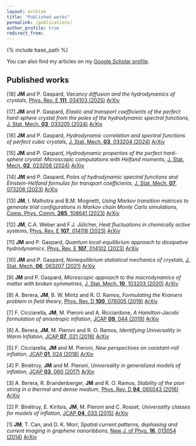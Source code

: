 ```yaml
---
layout: archive
title: "Published works"
permalink: /publications/
author_profile: true
redirect_from:
---
```


{% include base_path %}

You can also find my articles on my [Google Scholar profile](https://scholar.google.com/citations?user=G4jsJB0AAAAJ&hl=fr).


## Published works
[18] **JM** and P. Gaspard, *Vacancy diffusion and the hydrodynamics of crystals*, [Phys. Rev. E **111**, 034103 (2025)](https://doi.org/10.1103/PhysRevE.111.034103) [ArXiv](https://arxiv.org/pdf/2408.07399)

[17] **JM** and P. Gaspard, *Elastic and transport coefficients of the perfect hard-sphere crystal from the poles of the hydrodynamic spectral functions*, [J. Stat. Mech. **03**, 033205 (2024)](https://doi.org/10.1088/1742-5468/ad2b5e) [ArXiv](https://arxiv.org/pdf/2312.11697)

[16] **JM** and P. Gaspard, *Hydrodynamic correlation and spectral functions of perfect cubic crystals*, [J. Stat. Mech. **03**, 033204 (2024)](https://doi.org/10.1088/1742-5468/ad2b5d) [ArXiv](https://arxiv.org/pdf/2312.01867)

[15] **JM** and P. Gaspard, *Hydrodynamic properties of the perfect hard-sphere crystal: Microscopic computations with Helfand moments*, [J. Stat. Mech. **02**, 023208 (2024)](https://doi.org/10.1088/1742-5468/ad1be0) [ArXiv](https://arxiv.org/pdf/2311.00757)

[14] **JM** and P. Gaspard, *Poles of hydrodynamic spectral functions and Einstein-Helfand formulas for transport coefficients*, [J. Stat. Mech. **07**, 073206 (2023)](https://doi.org/10.1088/1742-5468/ace3b6) [ArXiv](https://arxiv.org/pdf/2305.06287)

[13] **JM**, I. Malhotra and B.M. Mognetti, *Using Markov transition matrices to generate trial configurations in Markov chain Monte Carlo simulations*, [Comp. Phys. Comm. **285**, 108641 (2023)](https://doi.org/10.1016/j.cpc.2022.108641) [ArXiv](https://arxiv.org/pdf/2101.12623)

[12] **JM**, C.A. Weber and F.J. Jülicher, *Heat fluctuations in chemically active systems*, [Phys. Rev. E **107**, 014118 (2023)](https://doi.org/10.1103/PhysRevE.107.014118) [ArXiv](https://arxiv.org/pdf/2203.04574)

[11] **JM** and P. Gaspard, *Quantum local-equilibrium approach to dissipative hydrodynamics*, [Phys. Rev. E **107**, 014102 (2023)](https://doi.org/10.1103/PhysRevE.107.014102) [ArXiv](https://arxiv.org/pdf/2208.02544)

[10] **JM** and P. Gaspard, *Nonequilibrium statistical mechanics of crystals*, [J. Stat. Mech. **06**, 063207 (2021)](https://doi.org/10.1088/1742-5468/ac02c9) [ArXiv](https://arxiv.org/pdf/2102.03096)

[9] **JM** and P. Gaspard, *Microscopic approach to the macrodynamics of matter with broken symmetries*, [J. Stat. Mech. **10**, 103203 (2020)](https://doi.org/10.1088/1742-5468/abb0e0) [ArXiv](https://arxiv.org/pdf/2005.14012)

[8] A. Berera, **JM**, B. W. Mintz and R. O. Ramos, *Formulating the Kramers problem in field theory*, [Phys. Rev. D **100**, 076005 (2019)](https://doi.org/10.1103/PhysRevD.100.076005) [ArXiv](https://arxiv.org/pdf/1906.08684)

[7] F. Cicciarella, **JM**, M. Pieroni and A. Ricciardone, *A Hamilton-Jacobi formulation of anisotropic inflation*, [JCAP **09**, 044 (2019)](https://doi.org/10.1088/1475-7516/2019/09/044) [ArXiv](https://arxiv.org/pdf/1903.11154)

[6] A. Berera, **JM**, M. Pieroni and R. O. Ramos, *Identifying Universality in Warm Inflation*, [JCAP **07**, 021 (2018)](https://doi.org/10.1088/1475-7516/2018/07/021) [ArXiv](https://arxiv.org/pdf/1803.04982)

[5] F. Cicciarella, **JM** and M. Pieroni, *New perspectives on constant-roll inflation*, [JCAP **01**, 024 (2018)](https://doi.org/10.1088/1475-7516/2018/01/024) [ArXiv](https://arxiv.org/pdf/1709.03527)

[4] P. Binétruy, **JM** and M. Pieroni, *Universality in generalized models of inflation*, [JCAP **03**, 060 (2017)](https://doi.org/10.1088/1475-7516/2017/03/060) [ArXiv](https://arxiv.org/pdf/1611.07019)

[3] A. Berera, R. Brandenberger, **JM** and R. O. Ramos, *Stability of the pion string in a thermal and dense medium*, [Phys. Rev. D **94**, 065043 (2016)](https://doi.org/10.1103/PhysRevD.94.065043) [ArXiv](https://arxiv.org/pdf/1606.04113)

[2] P. Binétruy, E. Kiritsis, **JM**, M. Pieroni and C. Rosset, *Universality classes for models of inflation*, [JCAP **04**, 033 (2015)](https://doi.org/10.1088/1475-7516/2015/04/033) [ArXiv](https://arxiv.org/pdf/1407.0820)

[1] **JM**, T. Can, and D. K. Morr, *Spatial current patterns, dephasing and current imaging in graphene nanoribbons*, [New J. of Phys. **16**, 013054 (2014)](https://doi.org/10.1088/1367-2630/16/1/013054) [ArXiv](https://arxiv.org/pdf/1402.1502)
  


